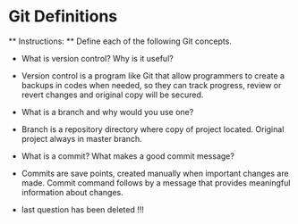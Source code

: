 # Git Definitions

** Instructions: ** Define each of the following Git concepts.

* What is version control?  Why is it useful?
 * Version control is a program like Git that allow programmers to create a backups in codes when needed, so they can track progress, review or revert changes and original copy will be secured.

* What is a branch and why would you use one?
 * Branch is a repository directory where copy of project located. Original project always in master branch. 

* What is a commit? What makes a good commit message?
 * Commits are save points, created manually when important changes are made.
  Commit command follows by a message that provides meaningful information about changes.

* last question has been deleted !!!
  
 